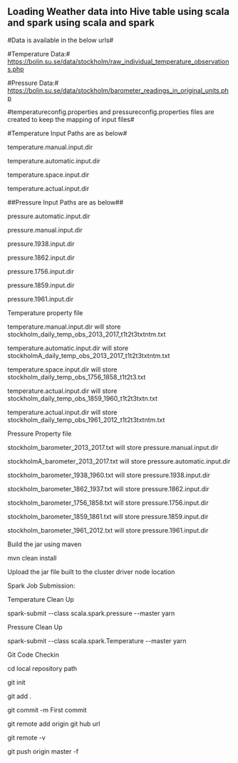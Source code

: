 ## Loading Weather data into Hive table using scala and spark  using scala and spark ##


#Data is available in the below urls#

#Temperature Data:#
https://bolin.su.se/data/stockholm/raw_individual_temperature_observations.php


#Pressure Data:#
https://bolin.su.se/data/stockholm/barometer_readings_in_original_units.php

#temperatureconfig.properties and pressureconfig.properties files are created to keep the mapping of input files#

#Temperature Input Paths are as below#

temperature.manual.input.dir

temperature.automatic.input.dir

temperature.space.input.dir

temperature.actual.input.dir

##Pressure Input Paths are as below##

pressure.automatic.input.dir

pressure.manual.input.dir

pressure.1938.input.dir

pressure.1862.input.dir

pressure.1756.input.dir

pressure.1859.input.dir

pressure.1961.input.dir

Temperature property file

temperature.manual.input.dir will store stockholm_daily_temp_obs_2013_2017_t1t2t3txtntm.txt

temperature.automatic.input.dir will store stockholmA_daily_temp_obs_2013_2017_t1t2t3txtntm.txt

temperature.space.input.dir will store stockholm_daily_temp_obs_1756_1858_t1t2t3.txt

temperature.actual.input.dir will store stockholm_daily_temp_obs_1859_1960_t1t2t3txtn.txt

temperature.actual.input.dir will store stockholm_daily_temp_obs_1961_2012_t1t2t3txtntm.txt

Pressure Property file

stockholm_barometer_2013_2017.txt  will store   pressure.manual.input.dir

stockholmA_barometer_2013_2017.txt will store   pressure.automatic.input.dir

stockholm_barometer_1938_1960.txt  will store   pressure.1938.input.dir

stockholm_barometer_1862_1937.txt  will store  pressure.1862.input.dir

stockholm_barometer_1756_1858.txt  will store  pressure.1756.input.dir

stockholm_barometer_1859_1861.txt  will store  pressure.1859.input.dir

stockholm_barometer_1961_2012.txt  will store pressure.1961.input.dir

Build the jar using maven

mvn clean install

Upload the jar file built to the cluster driver node location

Spark Job Submission: 

Temperature Clean Up

spark-submit --class scala.spark.pressure --master yarn <path to weather-1.0.jar>

Pressure Clean Up

spark-submit --class scala.spark.Temperature --master yarn <path to weather-1.0.jar>

Git Code Checkin

cd local repository path

git init

git add .

git commit -m First commit

git remote add origin git hub url

git remote -v

git push origin master -f
